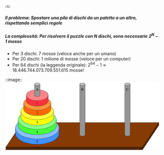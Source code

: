 ::top::

<ExampleBlock title="Esempio: La Torre di Hanoi" class="mb-4">

##### **Il problema**: Spostare una pila di dischi da un paletto a un altro, rispettando semplici regole
##### **La complessità**: Per risolvere il puzzle con $N$ dischi, sono necessarie $2^N−1$ mosse
<v-clicks>

- Per 3 dischi: 7 mosse (veloce anche per un umano)
- Per 20 dischi: 1 milione di mosse (veloce per un computer)
- Per 64 dischi (la leggenda originale): $2^{64}−1 \approx 18.446.744.073.709.551.615$ mosse!

</v-clicks>
</ExampleBlock>

::image::
<img src="../public/hanoi.png" alt="hanoi tower" style="object-fit: contain; min-height: 0">
